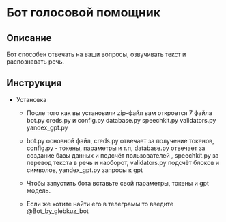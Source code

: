 # Бот голосовой помощник
 
 
 
## Описание
 
 
 
Бот способен отвечать на ваши вопросы, озвучивать текст и распознавать речь.
 
 
 
## Инструкция
 
 
 

 
 
 
- Установка
 
 
 
  - После того как вы установили zip-файл вам откроется 7 файла bot.py creds.py и config.py database.py speechkit.py validators.py yandex_gpt.py
 
 
 
  - bot.py основной файл, creds.py отвечает за получение токенов, config.py - токены, параметры и т.п, database.py отвечает за создание базы данных и подсчёт пользователей , speechkit.py за перевод текста в речь и наоборот, validators.py подсчёт блоков и символов, yandex_gpt.py запросы к gpt
 
 
 
  - Чтобы запустить бота вставьте свой параметры, токены и gpt модель.
 
 
 
  - Если же хотите найти его в телеграмм то введите @Bot_by_glebkuz_bot
 
